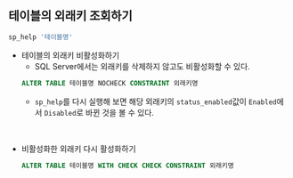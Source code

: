 ## 테이블의 외래키 조회하기


```SQL
sp_help '테이블명'
```


- 테이블의 외래키 비활성화하기
    - SQL Server에서는 외래키를 삭제하지 않고도 비활성화할 수 있다.
    ```SQL 
    ALTER TABLE 테이블명 NOCHECK CONSTRAINT 외래키명
    ```
    - `sp_help`를 다시 실행해 보면 해당 외래키의 `status_enabled`값이 `Enabled`에서 `Disabled`로 바뀐 것을 볼 수 있다.  
<br/>
    
- 비활성화한 외래키 다시 활성화하기
    ```SQL 
    ALTER TABLE 테이블명 WITH CHECK CHECK CONSTRAINT 외래키명
    ```
